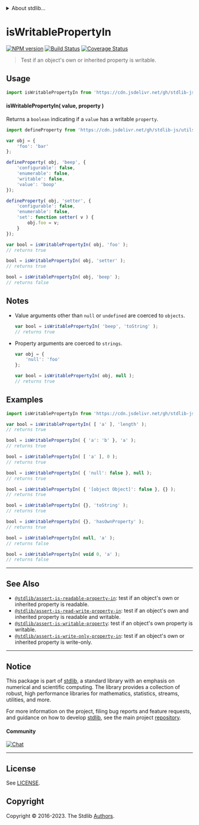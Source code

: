 <!--

@license Apache-2.0

Copyright (c) 2018 The Stdlib Authors.

Licensed under the Apache License, Version 2.0 (the "License");
you may not use this file except in compliance with the License.
You may obtain a copy of the License at

   http://www.apache.org/licenses/LICENSE-2.0

Unless required by applicable law or agreed to in writing, software
distributed under the License is distributed on an "AS IS" BASIS,
WITHOUT WARRANTIES OR CONDITIONS OF ANY KIND, either express or implied.
See the License for the specific language governing permissions and
limitations under the License.

-->


<details>
  <summary>
    About stdlib...
  </summary>
  <p>We believe in a future in which the web is a preferred environment for numerical computation. To help realize this future, we've built stdlib. stdlib is a standard library, with an emphasis on numerical and scientific computation, written in JavaScript (and C) for execution in browsers and in Node.js.</p>
  <p>The library is fully decomposable, being architected in such a way that you can swap out and mix and match APIs and functionality to cater to your exact preferences and use cases.</p>
  <p>When you use stdlib, you can be absolutely certain that you are using the most thorough, rigorous, well-written, studied, documented, tested, measured, and high-quality code out there.</p>
  <p>To join us in bringing numerical computing to the web, get started by checking us out on <a href="https://github.com/stdlib-js/stdlib">GitHub</a>, and please consider <a href="https://opencollective.com/stdlib">financially supporting stdlib</a>. We greatly appreciate your continued support!</p>
</details>

# isWritablePropertyIn

[![NPM version][npm-image]][npm-url] [![Build Status][test-image]][test-url] [![Coverage Status][coverage-image]][coverage-url] <!-- [![dependencies][dependencies-image]][dependencies-url] -->

> Test if an object's own or inherited property is writable.



<section class="usage">

## Usage

```javascript
import isWritablePropertyIn from 'https://cdn.jsdelivr.net/gh/stdlib-js/assert-is-writable-property-in@deno/mod.js';
```

#### isWritablePropertyIn( value, property )

Returns a `boolean` indicating if a `value` has a writable `property`.

<!-- eslint-disable no-restricted-syntax -->

```javascript
import defineProperty from 'https://cdn.jsdelivr.net/gh/stdlib-js/utils-define-property@deno/mod.js';

var obj = {
    'foo': 'bar'
};

defineProperty( obj, 'beep', {
    'configurable': false,
    'enumerable': false,
    'writable': false,
    'value': 'boop'
});

defineProperty( obj, 'setter', {
    'configurable': false,
    'enumerable': false,
    'set': function setter( v ) {
        obj.foo = v;
    }
});

var bool = isWritablePropertyIn( obj, 'foo' );
// returns true

bool = isWritablePropertyIn( obj, 'setter' );
// returns true

bool = isWritablePropertyIn( obj, 'beep' );
// returns false
```

</section>

<!-- /.usage -->

<section class="notes">

## Notes

-   Value arguments other than `null` or `undefined` are coerced to `objects`.

    ```javascript
    var bool = isWritablePropertyIn( 'beep', 'toString' );
    // returns true
    ```

-   Property arguments are coerced to `strings`.

    ```javascript
    var obj = {
        'null': 'foo'
    };

    var bool = isWritablePropertyIn( obj, null );
    // returns true
    ```

</section>

<!-- /.notes -->

<section class="examples">

## Examples

<!-- eslint-disable object-curly-newline -->

<!-- eslint no-undef: "error" -->

```javascript
import isWritablePropertyIn from 'https://cdn.jsdelivr.net/gh/stdlib-js/assert-is-writable-property-in@deno/mod.js';

var bool = isWritablePropertyIn( [ 'a' ], 'length' );
// returns true

bool = isWritablePropertyIn( { 'a': 'b' }, 'a' );
// returns true

bool = isWritablePropertyIn( [ 'a' ], 0 );
// returns true

bool = isWritablePropertyIn( { 'null': false }, null );
// returns true

bool = isWritablePropertyIn( { '[object Object]': false }, {} );
// returns true

bool = isWritablePropertyIn( {}, 'toString' );
// returns true

bool = isWritablePropertyIn( {}, 'hasOwnProperty' );
// returns true

bool = isWritablePropertyIn( null, 'a' );
// returns false

bool = isWritablePropertyIn( void 0, 'a' );
// returns false
```

</section>

<!-- /.examples -->

<!-- Section for related `stdlib` packages. Do not manually edit this section, as it is automatically populated. -->

<section class="related">

* * *

## See Also

-   <span class="package-name">[`@stdlib/assert-is-readable-property-in`][@stdlib/assert/is-readable-property-in]</span><span class="delimiter">: </span><span class="description">test if an object's own or inherited property is readable.</span>
-   <span class="package-name">[`@stdlib/assert-is-read-write-property-in`][@stdlib/assert/is-read-write-property-in]</span><span class="delimiter">: </span><span class="description">test if an object's own and inherited property is readable and writable.</span>
-   <span class="package-name">[`@stdlib/assert-is-writable-property`][@stdlib/assert/is-writable-property]</span><span class="delimiter">: </span><span class="description">test if an object's own property is writable.</span>
-   <span class="package-name">[`@stdlib/assert-is-write-only-property-in`][@stdlib/assert/is-write-only-property-in]</span><span class="delimiter">: </span><span class="description">test if an object's own or inherited property is write-only.</span>

</section>

<!-- /.related -->

<!-- Section for all links. Make sure to keep an empty line after the `section` element and another before the `/section` close. -->


<section class="main-repo" >

* * *

## Notice

This package is part of [stdlib][stdlib], a standard library with an emphasis on numerical and scientific computing. The library provides a collection of robust, high performance libraries for mathematics, statistics, streams, utilities, and more.

For more information on the project, filing bug reports and feature requests, and guidance on how to develop [stdlib][stdlib], see the main project [repository][stdlib].

#### Community

[![Chat][chat-image]][chat-url]

---

## License

See [LICENSE][stdlib-license].


## Copyright

Copyright &copy; 2016-2023. The Stdlib [Authors][stdlib-authors].

</section>

<!-- /.stdlib -->

<!-- Section for all links. Make sure to keep an empty line after the `section` element and another before the `/section` close. -->

<section class="links">

[npm-image]: http://img.shields.io/npm/v/@stdlib/assert-is-writable-property-in.svg
[npm-url]: https://npmjs.org/package/@stdlib/assert-is-writable-property-in

[test-image]: https://github.com/stdlib-js/assert-is-writable-property-in/actions/workflows/test.yml/badge.svg?branch=v0.1.1
[test-url]: https://github.com/stdlib-js/assert-is-writable-property-in/actions/workflows/test.yml?query=branch:v0.1.1

[coverage-image]: https://img.shields.io/codecov/c/github/stdlib-js/assert-is-writable-property-in/main.svg
[coverage-url]: https://codecov.io/github/stdlib-js/assert-is-writable-property-in?branch=main

<!--

[dependencies-image]: https://img.shields.io/david/stdlib-js/assert-is-writable-property-in.svg
[dependencies-url]: https://david-dm.org/stdlib-js/assert-is-writable-property-in/main

-->

[chat-image]: https://img.shields.io/gitter/room/stdlib-js/stdlib.svg
[chat-url]: https://app.gitter.im/#/room/#stdlib-js_stdlib:gitter.im

[stdlib]: https://github.com/stdlib-js/stdlib

[stdlib-authors]: https://github.com/stdlib-js/stdlib/graphs/contributors

[umd]: https://github.com/umdjs/umd
[es-module]: https://developer.mozilla.org/en-US/docs/Web/JavaScript/Guide/Modules

[deno-url]: https://github.com/stdlib-js/assert-is-writable-property-in/tree/deno
[umd-url]: https://github.com/stdlib-js/assert-is-writable-property-in/tree/umd
[esm-url]: https://github.com/stdlib-js/assert-is-writable-property-in/tree/esm
[branches-url]: https://github.com/stdlib-js/assert-is-writable-property-in/blob/main/branches.md

[stdlib-license]: https://raw.githubusercontent.com/stdlib-js/assert-is-writable-property-in/main/LICENSE

<!-- <related-links> -->

[@stdlib/assert/is-readable-property-in]: https://github.com/stdlib-js/assert-is-readable-property-in/tree/deno

[@stdlib/assert/is-read-write-property-in]: https://github.com/stdlib-js/assert-is-read-write-property-in/tree/deno

[@stdlib/assert/is-writable-property]: https://github.com/stdlib-js/assert-is-writable-property/tree/deno

[@stdlib/assert/is-write-only-property-in]: https://github.com/stdlib-js/assert-is-write-only-property-in/tree/deno

<!-- </related-links> -->

</section>

<!-- /.links -->

